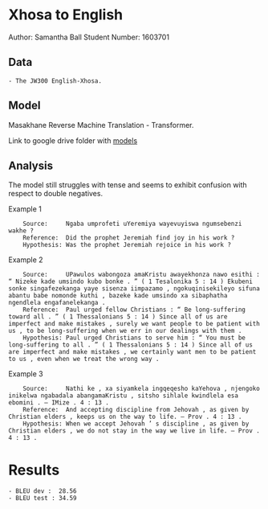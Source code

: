 # Xhosa to English

Author: Samantha Ball
Student Number: 1603701

## Data

	- The JW300 English-Xhosa.

## Model

Masakhane Reverse Machine Translation - Transformer.

Link to google drive folder with [models](https://drive.google.com/drive/folders/1jK2ur0rb_iWPB0Q9tUfX2F5x2LXAU1Lp?usp=sharing)

## Analysis

The model still struggles with tense and seems to exhibit confusion with respect to double negatives.

Example 1
```
	Source:     Ngaba umprofeti uYeremiya wayevuyiswa ngumsebenzi wakhe ?
	Reference:  Did the prophet Jeremiah find joy in his work ?
	Hypothesis: Was the prophet Jeremiah rejoice in his work ?
```

Example 2
```
	Source:     UPawulos wabongoza amaKristu awayekhonza nawo esithi : “ Nizeke kade umsindo kubo bonke . ” ( 1 Tesalonika 5 : 14 ) Ekubeni sonke singafezekanga yaye sisenza iimpazamo , ngokuqinisekileyo sifuna abantu babe nomonde kuthi , bazeke kade umsindo xa sibaphatha ngendlela engafanelekanga .
	Reference:  Paul urged fellow Christians : “ Be long-suffering toward all . ” ( 1 Thessalonians 5 : 14 ) Since all of us are imperfect and make mistakes , surely we want people to be patient with us , to be long-suffering when we err in our dealings with them .
	Hypothesis: Paul urged Christians to serve him : “ You must be long-suffering to all . ” ( 1 Thessalonians 5 : 14 ) Since all of us are imperfect and make mistakes , we certainly want men to be patient to us , even when we treat the wrong way .
```

Example 3
```
	Source:     Nathi ke , xa siyamkela ingqeqesho kaYehova , njengoko inikelwa ngabadala abangamaKristu , sitsho sihlale kwindlela esa ebomini . — IMize . 4 : 13 .
	Reference:  And accepting discipline from Jehovah , as given by Christian elders , keeps us on the way to life. — Prov . 4 : 13 .
	Hypothesis: When we accept Jehovah ’ s discipline , as given by Christian elders , we do not stay in the way we live in life. — Prov . 4 : 13 .
```


# Results
	- BLEU dev :  28.56 
	- BLEU test : 34.59 
